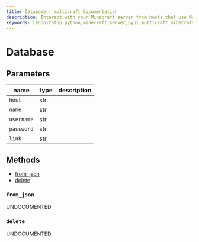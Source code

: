 ```yaml
---
title: Database | multicraft Documentation
description: Interact with your Minecraft server from hosts that use Multicraft using Python
keywords: legopitstop,python,minecraft,server,pypi,multicraft,minecraftserver,pythonpackage
---
```


# Database

## Parameters

| name       | type | description |
| ---------- | ---- | ----------- |
| `host`     | str  |             |
| `name`     | str  |             |
| `username` | str  |             |
| `password` | str  |             |
| `link`     | str  |             |

## Methods

- [from_json](#from_json)
- [delete](./MulticraftAPI#delete-database)

### `from_json`

UNDOCUMENTED

### `delete`

UNDOCUMENTED
